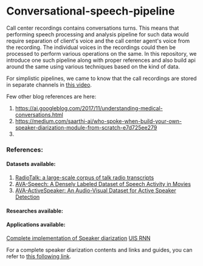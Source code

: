 # Conversational-speech-pipeline

Call center recordings contains conversations turns. This means that performing speech processing and analysis pipeline for such data would require separation of client's voice and the call center agent's voice from the recording. The individual voices in the recordings could then be processed to perform various operations on the same. In this repository, we introduce one such pipeline along with proper references and also build api around the same using various techniques based on the kind of data. 

For simplistic pipelines, we came to know that the call recordings are stored in separate channels in [this video](https://www.youtube.com/watch?t=469&v=pGkqwRPzx9U&feature=youtu.be).

Few other blog references are here:
1. https://ai.googleblog.com/2017/11/understanding-medical-conversations.html
2. https://medium.com/saarthi-ai/who-spoke-when-build-your-own-speaker-diarization-module-from-scratch-e7d725ee279
3. 

### References:
#### Datasets available:
1. [RadioTalk: a large-scale corpus of talk radio transcripts](https://github.com/social-machines/RadioTalk)
2. [AVA-Speech: A Densely Labeled Dataset of Speech Activity in Movies](https://research.google.com/ava)
3. [AVA-ActiveSpeaker: An Audio-Visual Dataset for Active Speaker Detection](https://research.google.com/ava/download.html#ava_active_speaker_download)

#### Researches available:

#### Applications available:
[Complete implementation of Speaker diarization](https://github.com/WiraDKP/pytorch_speaker_embedding_for_diarization)
[UIS RNN](https://github.com/google/uis-rnn)


For a complete speaker diarization contents and links and guides, you can refer to [this following link](https://github.com/wq2012/awesome-diarization).
